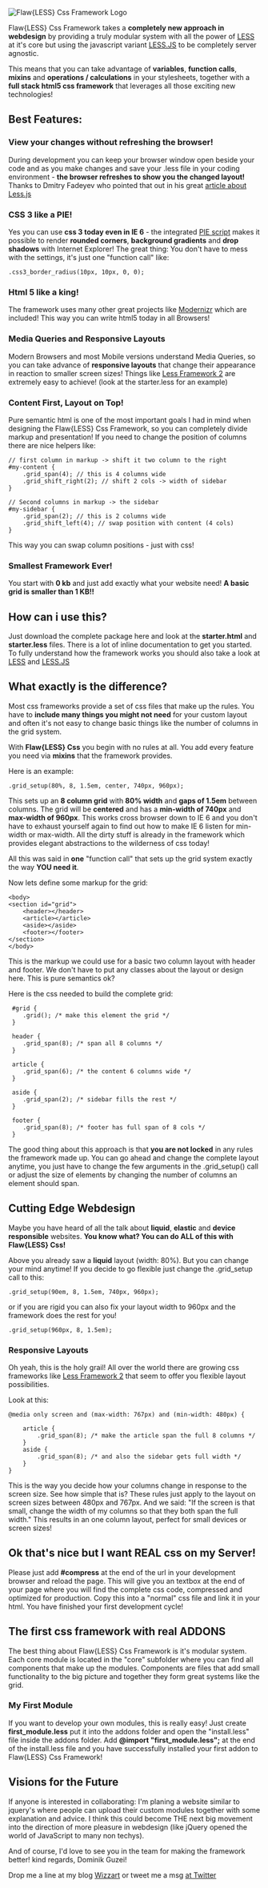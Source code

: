 ![Flaw{LESS} Css Framework Logo](http://wizzart.at/wp-content/uploads/flawless_css_framework.jpg)

Flaw{LESS} Css Framework takes a **completely new approach in webdesign** by providing a truly modular system with all the power of [LESS](http://lesscss.org)
at it's core but using the javascript variant [LESS.JS](http://github.com/cloudhead/less.js/) to be completely server agnostic.

This means that you can take advantage of **variables**, **function calls**, **mixins** and **operations / calculations** in your stylesheets, together with a **full stack html5 css framework** that leverages all those exciting new technologies!

Best Features:
-----

### View your changes without refreshing the browser!
During development you can keep your browser window open beside your code and as you make changes and save your .less file in your coding environment - **the browser refreshes to show you the changed layout!** Thanks to Dmitry Fadeyev who pointed that out in his great [article about Less.js](http://fadeyev.net/2010/06/19/lessjs-will-obsolete-css/)

### CSS 3 like a PIE!
Yes you can use **css 3 today even in IE 6** - the integrated [PIE script](http://css3pie.com/) makes it possible to render **rounded corners**, **background gradients** and **drop shadows** with Internet Explorer! The great thing: You don't have to mess with the settings, it's just one "function call" like: 
	
	.css3_border_radius(10px, 10px, 0, 0);

### Html 5 like a king!
The framework uses many other great projects like [Modernizr](http://www.modernizr.com/) which are included! This way you can write html5 today in all Browsers!

### Media Queries and Responsive Layouts
Modern Browsers and most Mobile versions understand Media Queries, so you can take advance of **responsive layouts** that change their appearance in reaction to smaller screen sizes! Things like [Less Framework 2](http://lessframework.com/) are extremely easy to achieve! (look at the starter.less for an example)

### Content First, Layout on Top!
Pure semantic html is one of the most important goals I had in mind when designing the Flaw{LESS} Css Framework, so you can completely divide markup and presentation! If you need to change the position of columns there are nice helpers like:

	// first column in markup -> shift it two column to the right
	#my-content {
		.grid_span(4); // this is 4 columns wide
		.grid_shift_right(2); // shift 2 cols -> width of sidebar
	}
	
	// Second columns in markup -> the sidebar
	#my-sidebar {
		.grid_span(2); // this is 2 columns wide
		.grid_shift_left(4); // swap position with content (4 cols)
	}
	
This way you can swap column positions - just with css!

### Smallest Framework Ever!
You start with **0 kb** and just add exactly what your website need! **A basic grid is smaller than 1 KB!!**

How can i use this?
-----
Just download the complete package here and look at the **starter.html** and **starter.less** files. There is a lot of inline documentation to get you started. To fully understand how the framework works you should also take a look at [LESS](http://lesscss.org) and [LESS.JS](http://github.com/cloudhead/less.js/)

What exactly is the difference?
----

Most css frameworks provide a set of css files that make up the rules. You have to **include many things you might not need** for your custom layout and often it's not easy to change basic things like the number of columns in the grid system.

With **Flaw{LESS} Css** you begin with no rules at all.
You add every feature you need via **mixins** that the framework provides.

Here is an example:

    .grid_setup(80%, 8, 1.5em, center, 740px, 960px);

This sets up an **8 column grid** with **80% width** and **gaps of 1.5em** between columns. The grid will be **centered** and has a **min-width of 740px** and **max-width of 960px**. This works cross browser down to IE 6 and you don't have to exhaust yourself again to find out how to make IE 6 listen for min-width or max-width. All the dirty stuff is already in the framework which provides elegant abstractions to the wilderness of css today!

All this was said in **one** "function call" that sets up the grid system exactly the way **YOU need it**. 

Now lets define some markup for the grid:

    <body>
    <section id="grid">
        <header></header>
        <article></article>
        <aside></aside>
        <footer></footer>
    </section>
    </body>

This is the markup we could use for a basic two column layout with header and footer. We don't have to put any classes about the layout or design here. This is pure semantics ok? 

Here is the css needed to build the complete grid:

     #grid {
        .grid(); /* make this element the grid */
     }

     header {
        .grid_span(8); /* span all 8 columns */
     }

     article {
        .grid_span(6); /* the content 6 columns wide */
     }

     aside {
        .grid_span(2); /* sidebar fills the rest */
     }

     footer {
        .grid_span(8); /* footer has full span of 8 cols */
     }

The good thing about this approach is that **you are not locked** in any rules the framework made up. You can go ahead and change the complete layout anytime, you just have to change the few arguments in the .grid_setup() call or adjust the size of elements by changing the number of columns an element should span.

Cutting Edge Webdesign
----
Maybe you have heard of all the talk about **liquid**, **elastic** and **device responsible** websites. **You know what? You can do ALL of this with Flaw{LESS} Css!**

Above you already saw a **liquid** layout (width: 80%). But you can change your mind anytime! If you decide to go flexible just change the .grid_setup call to this:

	.grid_setup(90em, 8, 1.5em, 740px, 960px);
	
or if you are rigid you can also fix your layout width to 960px and the framework does the rest for you!

	.grid_setup(960px, 8, 1.5em);
	
### Responsive Layouts

Oh yeah, this is the holy grail! All over the world there are growing css frameworks like [Less Framework 2](http://lessframework.com/) that seem to offer you flexible layout possibilities.

Look at this:

	@media only screen and (max-width: 767px) and (min-width: 480px) {
	
		article {
			.grid_span(8); /* make the article span the full 8 columns */
		}
		aside {
			.grid_span(8); /* and also the sidebar gets full width */
		}
	}
	
This is the way you decide how your columns change in response to the screen size. See how simple that is? These rules just apply to the layout on screen sizes between 480px and 767px. And we said: "If the screen is that small, change the width of my columns so that they both span the full width." This results in an one column layout, perfect for small devices or screen sizes! 

Ok that's nice but I want REAL css on my Server!
----
Please just add **#compress** at the end of the url in your development browser and reload the page. This will give you an textbox at the end of your page where you will find the complete css code, compressed and optimized for production. Copy this into a "normal" css file and link it in your html. You have finished your first development cycle!

The first css framework with real ADDONS
----
The best thing about Flaw{LESS} Css Framework is it's modular system. Each core module is located in the "core" subfolder where you can find all components that make up the modules. Components are files that add small functionality to the big picture and together they form great systems like the grid. 

### My First Module

If you want to develop your own modules, this is really easy! Just create **first_module.less** put it into the addons folder and open the "install.less" file inside the addons folder. Add **@import "first_module.less";** at the end of the install.less file and you have successfully installed your first addon to Flaw{LESS} Css Framework!

Visions for the Future
----

If anyone is interested in collaborating: I'm planing a website similar to jquery's where people can upload their custom modules together with some explanation and advice. I think this could become THE next big movement into the direction of more pleasure in webdesign (like jQuery opened the world of JavaScript to many non techys).

And of course, I'd love to see you in the team for making the framework better!
kind regards, Dominik Guzei!

Drop me a line at my blog [Wizzart](http://wizzart.at) or tweet me a msg [at Twitter](http://twitter.com/DominikGuzei)